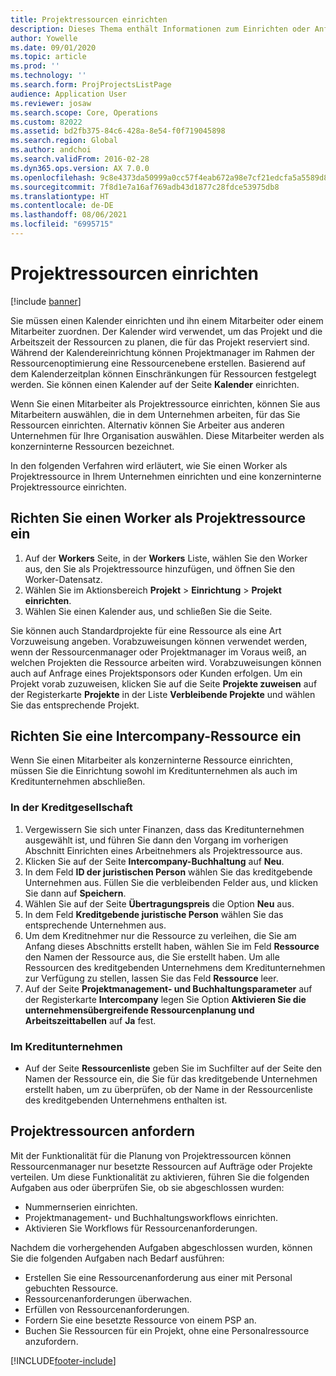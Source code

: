 ```yaml
---
title: Projektressourcen einrichten
description: Dieses Thema enthält Informationen zum Einrichten oder Anfordern von Projektressourcen.
author: Yowelle
ms.date: 09/01/2020
ms.topic: article
ms.prod: ''
ms.technology: ''
ms.search.form: ProjProjectsListPage
audience: Application User
ms.reviewer: josaw
ms.search.scope: Core, Operations
ms.custom: 82022
ms.assetid: bd2fb375-84c6-428a-8e54-f0f719045898
ms.search.region: Global
ms.author: andchoi
ms.search.validFrom: 2016-02-28
ms.dyn365.ops.version: AX 7.0.0
ms.openlocfilehash: 9c8e4373da50999a0cc57f4eab672a98e7cf21edcfa5a5589d87691603a777de
ms.sourcegitcommit: 7f8d1e7a16af769adb43d1877c28fdce53975db8
ms.translationtype: HT
ms.contentlocale: de-DE
ms.lasthandoff: 08/06/2021
ms.locfileid: "6995715"
---
```

# <a name="set-up-project-resources"></a>Projektressourcen einrichten

[!include [banner](../includes/banner.md)]

Sie müssen einen Kalender einrichten und ihn einem Mitarbeiter oder einem Mitarbeiter zuordnen. Der Kalender wird verwendet, um das Projekt und die Arbeitszeit der Ressourcen zu planen, die für das Projekt reserviert sind. Während der Kalendereinrichtung können Projektmanager im Rahmen der Ressourcenoptimierung eine Ressourcenebene erstellen. Basierend auf dem Kalenderzeitplan können Einschränkungen für Ressourcen festgelegt werden. Sie können einen Kalender auf der Seite **Kalender** einrichten.

Wenn Sie einen Mitarbeiter als Projektressource einrichten, können Sie aus Mitarbeitern auswählen, die in dem Unternehmen arbeiten, für das Sie Ressourcen einrichten. Alternativ können Sie Arbeiter aus anderen Unternehmen für Ihre Organisation auswählen. Diese Mitarbeiter werden als konzerninterne Ressourcen bezeichnet.

In den folgenden Verfahren wird erläutert, wie Sie einen Worker als Projektressource in Ihrem Unternehmen einrichten und eine konzerninterne Projektressource einrichten.

## <a name="set-up-a-worker-as-a-project-resource"></a>Richten Sie einen Worker als Projektressource ein

1. Auf der **Workers** Seite, in der **Workers** Liste, wählen Sie den Worker aus, den Sie als Projektressource hinzufügen, und öffnen Sie den Worker-Datensatz.
2. Wählen Sie im Aktionsbereich **Projekt** &gt; **Einrichtung** &gt; **Projekt einrichten**.
3. Wählen Sie einen Kalender aus, und schließen Sie die Seite.

Sie können auch Standardprojekte für eine Ressource als eine Art Vorzuweisung angeben. Vorabzuweisungen können verwendet werden, wenn der Ressourcenmanager oder Projektmanager im Voraus weiß, an welchen Projekten die Ressource arbeiten wird. Vorabzuweisungen können auch auf Anfrage eines Projektsponsors oder Kunden erfolgen. Um ein Projekt vorab zuzuweisen, klicken Sie auf die Seite **Projekte zuweisen** auf der Registerkarte **Projekte** in der Liste **Verbleibende Projekte** und wählen Sie das entsprechende Projekt.

## <a name="set-up-an-intercompany-resource"></a>Richten Sie eine Intercompany-Ressource ein

Wenn Sie einen Mitarbeiter als konzerninterne Ressource einrichten, müssen Sie die Einrichtung sowohl im Kreditunternehmen als auch im Kreditunternehmen abschließen.

### <a name="in-the-lending-company"></a>In der Kreditgesellschaft

1. Vergewissern Sie sich unter Finanzen, dass das Kreditunternehmen ausgewählt ist, und führen Sie dann den Vorgang im vorherigen Abschnitt Einrichten eines Arbeitnehmers als Projektressource aus.
2. Klicken Sie auf der Seite **Intercompany-Buchhaltung** auf **Neu**.
3. In dem Feld **ID der juristischen Person** wählen Sie das kreditgebende Unternehmen aus. Füllen Sie die verbleibenden Felder aus, und klicken Sie dann auf **Speichern**.
4. Wählen Sie auf der Seite **Übertragungspreis** die Option **Neu** aus.
5. In dem Feld **Kreditgebende juristische Person** wählen Sie das entsprechende Unternehmen aus.
6. Um dem Kreditnehmer nur die Ressource zu verleihen, die Sie am Anfang dieses Abschnitts erstellt haben, wählen Sie im Feld **Ressource** den Namen der Ressource aus, die Sie erstellt haben. Um alle Ressourcen des kreditgebenden Unternehmens dem Kreditunternehmen zur Verfügung zu stellen, lassen Sie das Feld **Ressource** leer.
7. Auf der Seite **Projektmanagement- und Buchhaltungsparameter** auf der Registerkarte **Intercompany** legen Sie Option **Aktivieren Sie die unternehmensübergreifende Ressourcenplanung und Arbeitszeittabellen** auf **Ja** fest.

### <a name="in-the-borrowing-company"></a>Im Kreditunternehmen

- Auf der Seite **Ressourcenliste** geben Sie im Suchfilter auf der Seite den Namen der Ressource ein, die Sie für das kreditgebende Unternehmen erstellt haben, um zu überprüfen, ob der Name in der Ressourcenliste des kreditgebenden Unternehmens enthalten ist.

## <a name="request-project-resources"></a>Projektressourcen anfordern
Mit der Funktionalität für die Planung von Projektressourcen können Ressourcenmanager nur besetzte Ressourcen auf Aufträge oder Projekte verteilen. Um diese Funktionalität zu aktivieren, führen Sie die folgenden Aufgaben aus oder überprüfen Sie, ob sie abgeschlossen wurden:

- Nummernserien einrichten.
- Projektmanagement- und Buchhaltungsworkflows einrichten.
- Aktivieren Sie Workflows für Ressourcenanforderungen.

Nachdem die vorhergehenden Aufgaben abgeschlossen wurden, können Sie die folgenden Aufgaben nach Bedarf ausführen:

- Erstellen Sie eine Ressourcenanforderung aus einer mit Personal gebuchten Ressource.
- Ressourcenanforderungen überwachen.
- Erfüllen von Ressourcenanforderungen.
- Fordern Sie eine besetzte Ressource von einem PSP an.
- Buchen Sie Ressourcen für ein Projekt, ohne eine Personalressource anzufordern.


[!INCLUDE[footer-include](../includes/footer-banner.md)]